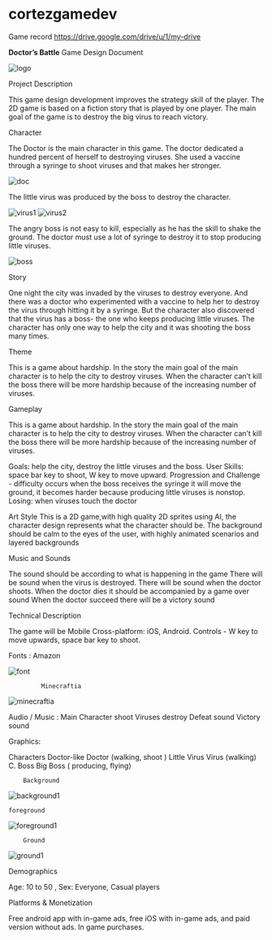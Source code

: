 # cortezgamedev


Game record
https://drive.google.com/drive/u/1/my-drive

 **Doctor’s Battle**
Game Design Document


![logo](https://user-images.githubusercontent.com/73153949/96556514-1e8a3580-12ca-11eb-8600-263b64bcba90.png)

Project Description

This game design development improves the strategy skill of the player. The 2D game is based on a fiction story that is played by one player. The main goal of the game is to destroy the big virus to reach victory.

Character

The Doctor is the main character in this game. The doctor dedicated a hundred percent of herself to destroying viruses. She used a vaccine through a syringe to shoot viruses and that makes her stronger.

![doc](https://user-images.githubusercontent.com/73153949/96557466-5cd42480-12cb-11eb-9b19-1688fe4f8f8c.png)

The little virus was produced by the boss to destroy the character.

![virus1](https://user-images.githubusercontent.com/73153949/96557521-6d849a80-12cb-11eb-963d-f668a1784a96.png)
![virus2](https://user-images.githubusercontent.com/73153949/96557544-74aba880-12cb-11eb-932e-540c14da21de.png)


The angry boss is not easy to kill, especially as he has the skill to shake the ground. The doctor must use a lot of syringe to destroy it to stop producing little viruses.

![boss](https://user-images.githubusercontent.com/73153949/96557575-7f663d80-12cb-11eb-8b3f-361d035cd4d1.png)


Story
   
One night the city was invaded by the viruses to destroy everyone. And there was a doctor who experimented with a vaccine to help her to destroy the virus through hitting it by a syringe. But the character also discovered that the virus has a boss- the one who keeps producing little viruses.  The character has only one way to help the city and it was shooting the boss many times.


Theme

This is a game about hardship. In the story the main goal of the main character is to help the city to destroy viruses. When the character can’t kill the boss there will be more hardship because of the increasing number of viruses.

Gameplay

This is a game about hardship. In the story the main goal of the main character is to help the city to destroy viruses. When the character can’t kill the boss there will be more hardship because of the increasing number of viruses.


Goals: help the city, destroy the little viruses and the boss.
User Skills: space bar key to shoot, W key to move upward.
Progression and Challenge - difficulty occurs when the boss receives the syringe it will move the ground, it becomes harder because producing little viruses is nonstop.		
Losing: when viruses touch the doctor


Art Style 
This is a 2D game,with high quality 2D sprites using AI, the character design represents what the character should be. The background should be calm to the eyes of the user, with highly animated scenarios and layered backgrounds


Music and Sounds					
 							
The sound should be according to what is happening in the game
There will be sound when the virus is destroyed. 
There will be sound when the doctor shoots.
When the doctor dies it should be accompanied by a game over sound
When the doctor succeed there will be a victory sound


Technical Description	
 							
The game will be Mobile Cross-platform: iOS, Android.
Controls -  W key to move upwards,  space bar key to shoot.

Fonts  :  Amazon 

![font](https://user-images.githubusercontent.com/73153949/96556838-8b053480-12ca-11eb-93f5-cb2b33680c98.png)
    
             Minecraftia

![minecraftia](https://user-images.githubusercontent.com/73153949/96556925-a7a16c80-12ca-11eb-87dc-9c697639aadf.png)


Audio / Music : Main Character shoot
		     Viruses destroy
			     Defeat sound
			     Victory sound

Graphics: 
	
Characters
Doctor-like
Doctor (walking, shoot )
Little Virus
Virus (walking)
		     C. Boss
Big Boss ( producing, flying)


        Background

![background1](https://user-images.githubusercontent.com/73153949/96557318-2696a500-12cb-11eb-95f9-e2c1c45213f2.png)


	foreground

![foreground1](https://user-images.githubusercontent.com/73153949/96557352-30b8a380-12cb-11eb-964d-6dd7212b6d88.png)


        Ground

![ground1](https://user-images.githubusercontent.com/73153949/96557364-36ae8480-12cb-11eb-885b-efe3ab7e5a40.png)


Demographics 
		
Age: 10 to 50 , Sex: Everyone, Casual players 

 										
Platforms & Monetization

 Free android app with in-game ads, free iOS with in-game ads, and paid version without ads. In game purchases. 
 					






